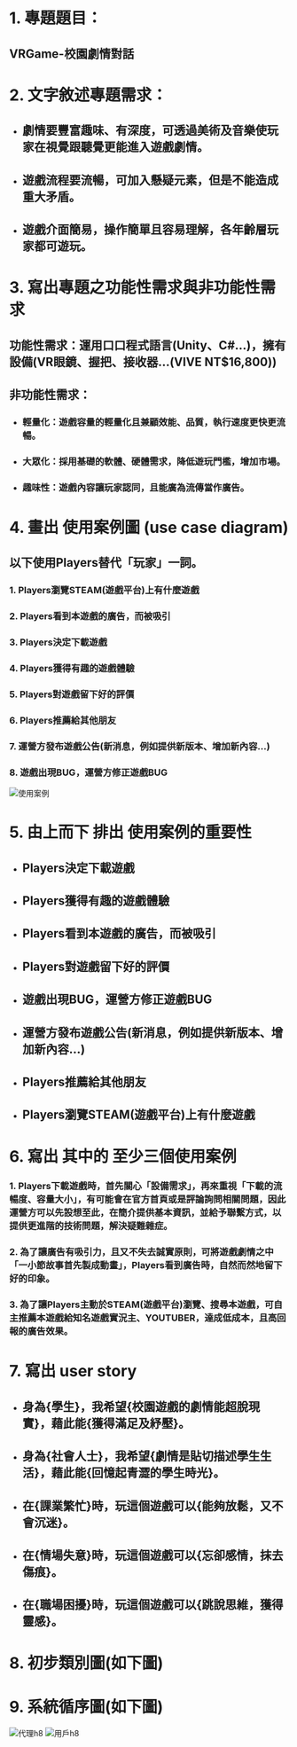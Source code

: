 # 1. 專題題目：
## VRGame-校園劇情對話

# 2. 文字敘述專題需求：
* ## 劇情要豐富趣味、有深度，可透過美術及音樂使玩家在視覺跟聽覺更能進入遊戲劇情。
* ## 遊戲流程要流暢，可加入懸疑元素，但是不能造成重大矛盾。
* ## 遊戲介面簡易，操作簡單且容易理解，各年齡層玩家都可遊玩。

# 3. 寫出專題之功能性需求與非功能性需求
 ## 功能性需求：運用口口程式語言(Unity、C#...)，擁有設備(VR眼鏡、握把、接收器...(VIVE NT$16,800))
 ## 非功能性需求：
 * ### 輕量化：遊戲容量的輕量化且兼顧效能、品質，執行速度更快更流暢。
 * ### 大眾化：採用基礎的軟體、硬體需求，降低遊玩門檻，增加市場。
 * ### 趣味性：遊戲內容讓玩家認同，且能廣為流傳當作廣告。

# 4. 畫出 使用案例圖 (use case diagram)
## 以下使用Players替代「玩家」一詞。
###  1.  Players瀏覽STEAM(遊戲平台)上有什麼遊戲
###  2.  Players看到本遊戲的廣告，而被吸引
###  3.  Players決定下載遊戲
###  4.  Players獲得有趣的遊戲體驗
###  5.  Players對遊戲留下好的評價
###  6.  Players推薦給其他朋友
###  7.  運營方發布遊戲公告(新消息，例如提供新版本、增加新內容...)
###  8.  遊戲出現BUG，運營方修正遊戲BUG
![使用案例](使用案例.jpg)
# 5. 由上而下 排出 使用案例的重要性
 * ## Players決定下載遊戲
 * ## Players獲得有趣的遊戲體驗
 * ## Players看到本遊戲的廣告，而被吸引
 * ## Players對遊戲留下好的評價
 * ## 遊戲出現BUG，運營方修正遊戲BUG
 * ## 運營方發布遊戲公告(新消息，例如提供新版本、增加新內容...)
 * ## Players推薦給其他朋友
 * ## Players瀏覽STEAM(遊戲平台)上有什麼遊戲
# 6. 寫出 其中的 至少三個使用案例
###  1.  Players下載遊戲時，首先關心「設備需求」，再來重視「下載的流暢度、容量大小」，有可能會在官方首頁或是評論詢問相關問題，因此運營方可以先設想至此，在簡介提供基本資訊，並給予聯繫方式，以提供更進階的技術問題，解決疑難雜症。
###  2.  為了讓廣告有吸引力，且又不失去誠實原則，可將遊戲劇情之中「一小節故事首先製成動畫」，Players看到廣告時，自然而然地留下好的印象。
###  3.  為了讓Players主動於STEAM(遊戲平台)瀏覽、搜尋本遊戲，可自主推薦本遊戲給知名遊戲實況主、YOUTUBER，達成低成本，且高回報的廣告效果。
# 7. 寫出 user story 
 * ## 身為{學生}，我希望{校園遊戲的劇情能超脫現實}，藉此能{獲得滿足及紓壓}。
 * ## 身為{社會人士}，我希望{劇情是貼切描述學生生活}，藉此能{回憶起青澀的學生時光}。
 * ## 在{課業繁忙}時，玩這個遊戲可以{能夠放鬆，又不會沉迷}。
 * ## 在{情場失意}時，玩這個遊戲可以{忘卻感情，抹去傷痕}。
 * ## 在{職場困擾}時，玩這個遊戲可以{跳說思維，獲得靈感}。
# 8. 初步類別圖(如下圖) 
# 9. 系統循序圖(如下圖)
![代理h8](代理h8.png)
![用戶h8](2019_oo_9_類別圖&循序圖.png)
